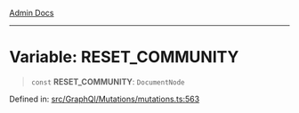 [Admin Docs](/)

---

# Variable: RESET_COMMUNITY

> `const` **RESET_COMMUNITY**: `DocumentNode`

Defined in: [src/GraphQl/Mutations/mutations.ts:563](https://github.com/PalisadoesFoundation/talawa-admin/blob/main/src/GraphQl/Mutations/mutations.ts#L563)

